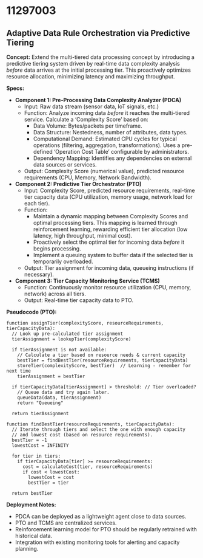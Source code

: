 # 11297003

## Adaptive Data Rule Orchestration via Predictive Tiering

**Concept:** Extend the multi-tiered data processing concept by introducing a predictive tiering system driven by real-time data complexity analysis *before* data arrives at the initial processing tier. This proactively optimizes resource allocation, minimizing latency and maximizing throughput.

**Specs:**

*   **Component 1: Pre-Processing Data Complexity Analyzer (PDCA)**
    *   Input: Raw data stream (sensor data, IoT signals, etc.)
    *   Function: Analyze incoming data *before* it reaches the multi-tiered service. Calculate a ‘Complexity Score’ based on:
        *   Data Volume: Bytes/packets per timeframe.
        *   Data Structure: Nestedness, number of attributes, data types.
        *   Computational Demand: Estimated CPU cycles for typical operations (filtering, aggregation, transformations).  Uses a pre-defined ‘Operation Cost Table’ configurable by administrators.
        *   Dependency Mapping:  Identifies any dependencies on external data sources or services.
    *   Output: Complexity Score (numerical value), predicted resource requirements (CPU, Memory, Network Bandwidth).
*   **Component 2: Predictive Tier Orchestrator (PTO)**
    *   Input: Complexity Score, predicted resource requirements, real-time tier capacity data (CPU utilization, memory usage, network load for each tier).
    *   Function:
        *   Maintain a dynamic mapping between Complexity Scores and optimal processing tiers.  This mapping is learned through reinforcement learning, rewarding efficient tier allocation (low latency, high throughput, minimal cost).
        *   Proactively select the optimal tier for incoming data *before* it begins processing.
        *   Implement a queuing system to buffer data if the selected tier is temporarily overloaded.
    *   Output: Tier assignment for incoming data, queueing instructions (if necessary).
*   **Component 3: Tier Capacity Monitoring Service (TCMS)**
    *   Function: Continuously monitor resource utilization (CPU, memory, network) across all tiers.
    *   Output: Real-time tier capacity data to PTO.

**Pseudocode (PTO):**

```
function assignTier(complexityScore, resourceRequirements, tierCapacityData):
  // Look up pre-calculated tier assignment
  tierAssignment = lookupTier(complexityScore)

  if tierAssignment is not available:
    // Calculate a tier based on resource needs & current capacity
    bestTier = findBestTier(resourceRequirements, tierCapacityData)
    storeTier(complexityScore, bestTier)  // Learning - remember for next time
    tierAssignment = bestTier

  if tierCapacityData[tierAssignment] > threshold: // Tier overloaded?
    // Queue data and try again later.
    queueData(data, tierAssignment)
    return "Queueing"

  return tierAssignment

function findBestTier(resourceRequirements, tierCapacityData):
  // Iterate through tiers and select the one with enough capacity
  // and lowest cost (based on resource requirements).
  bestTier = -1
  lowestCost = INFINITY

  for tier in tiers:
    if tierCapacityData[tier] >= resourceRequirements:
      cost = calculateCost(tier, resourceRequirements)
      if cost < lowestCost:
        lowestCost = cost
        bestTier = tier

  return bestTier
```

**Deployment Notes:**

*   PDCA can be deployed as a lightweight agent close to data sources.
*   PTO and TCMS are centralized services.
*   Reinforcement learning model for PTO should be regularly retrained with historical data.
*   Integration with existing monitoring tools for alerting and capacity planning.